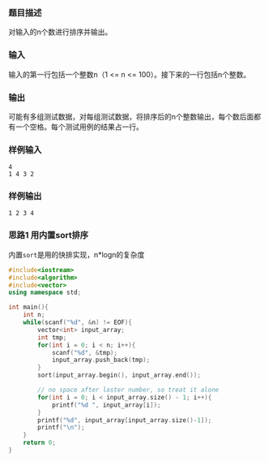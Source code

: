 ### 题目描述

对输入的n个数进行排序并输出。

### 输入

输入的第一行包括一个整数n（1 <= n <= 100）。接下来的一行包括n个整数。

### 输出

可能有多组测试数据，对每组测试数据，将排序后的n个整数输出，每个数后面都有一个空格。每个测试用例的结果占一行。

### 样例输入

```
4
1 4 3 2
```

### 样例输出

```
1 2 3 4 
```

### 思路1 用内置sort排序

内置`sort`是用的快排实现，n*logn的复杂度

```cpp
#include<iostream>
#include<algorithm>
#include<vector>
using namespace std;

int main(){
    int n;
    while(scanf("%d", &n) != EOF){
        vector<int> input_array;
        int tmp;
        for(int i = 0; i < n; i++){
            scanf("%d", &tmp);
            input_array.push_back(tmp);
        }
        sort(input_array.begin(), input_array.end());

        // no space after laster number, so treat it alone
        for(int i = 0; i < input_array.size() - 1; i++){
            printf("%d ", input_array[i]);
        }
        printf("%d", input_array[input_array.size()-1]);
        printf("\n");
    }
    return 0;
}
```